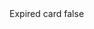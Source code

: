<?xml version="1.0" encoding="UTF-8"?>
<CustomMetadata xmlns="http://soap.sforce.com/2006/04/metadata">
    <label>Expired card</label>
    <protected>false</protected>
</CustomMetadata>
